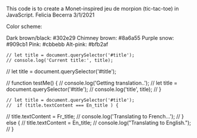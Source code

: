 This code is to create a Monet-inspired jeu de morpion (tic-tac-toe) in JavaScript.
Felicia Becerra
3/1/2021


Color scheme:

Dark brown/black: #302e29
Chimney brown: #8a6a55
Purple snow: #909cb1
Pink: #cbbebb
Alt-pink: #bfb2af




	// let title = document.querySelector('#title');
	// console.log('Current title:', title);


// let title = document.querySelector('#title');

// function testMe() {
// 	console.log('Getting translation..');
// 	let title = document.querySelector('#title');
// 	console.log('title', title);
// }

	// let title = document.querySelector('#title');
	// 	if (title.textContent === En_title ) {
 //        	title.textContent = Fr_title; 
 //        	console.log('Translating to French...');
 //        	} else {
 //        		title.textContent = En_title; 
 //        		console.log("Translating to English.");
 //        	}